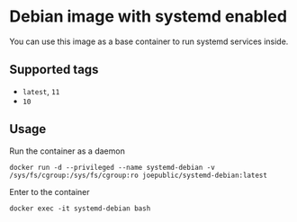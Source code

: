 # Debian image with systemd enabled

You can use this image as a base container to run systemd services inside.

## Supported tags
 - `latest`, `11`
 - `10`

## Usage

Run the container as a daemon

`docker run -d --privileged --name systemd-debian -v /sys/fs/cgroup:/sys/fs/cgroup:ro joepublic/systemd-debian:latest`

Enter to the container

`docker exec -it systemd-debian bash`
